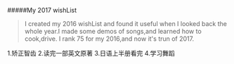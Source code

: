 #####My 2017 wishList
>I created my 2016 wishList and found it useful when I looked back the whole year.I made some demos of songs,and learned how to cook,drive.
I rank 75 for my 2016,and now it's trun of 2017.

1.矫正智齿
2.读完一部英文原著
3.日语上半册看完
4.学习舞蹈
 